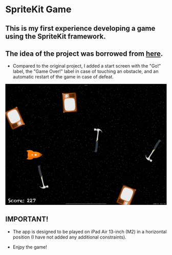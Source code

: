 # SpriteKit Game

## This is my first experience developing a game using the SpriteKit framework.
## The idea of the project was borrowed from [here](https://www.hackingwithswift.com/read/17/overview).

- Compared to the original project, I added a start screen with the "Go!" label, the "Game Over!" label in case of touching an obstacle, and an automatic restart of the game in case of defeat.

![](screenshots/screenshot-02.png)

## IMPORTANT!

- The app is designed to be played on iPad Air 13-inch (M2) in a horizontal position (I have not added any additional constraints).

- Enjpy the game!
